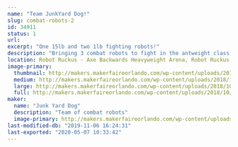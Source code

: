 ```yaml
---
name: "Team JunkYard Dog!"
slug: combat-robots-2
id: 34911
status: 1
url: 
excerpt: "One 15lb and two 1lb fighting robots!"
description: "Bringing 3 combat robots to fight in the antweight class and Dogeweight class from Team Junk Yard Dog!"
location: Robot Ruckus - Axe Backwards Heavyweight Arena, Robot Ruckus - Small Arena
image-primary:
  thumbnail: http://makers.makerfaireorlando.com/wp-content/uploads/2018/10/15403263956367951181588606471078-150x150.jpg
  medium: http://makers.makerfaireorlando.com/wp-content/uploads/2018/10/15403263956367951181588606471078-300x169.jpg
  large: http://makers.makerfaireorlando.com/wp-content/uploads/2018/10/15403263956367951181588606471078-1024x576.jpg
  full: http://makers.makerfaireorlando.com/wp-content/uploads/2018/10/15403263956367951181588606471078.jpg
maker:
  name: "Junk Yard Dog"
  description: "Team of combat robots"
  image-primary: http://makers.makerfaireorlando.com/wp-content/uploads/2018/10/Color-dog.jpg
last-modified-db: "2019-11-06 16:24:31"
last-exported: "2020-05-07 10:33:42"
---
```

